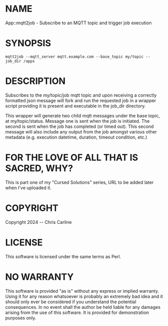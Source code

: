 # NAME

App::mqtt2job - Subscribe to an MQTT topic and trigger job execution

# SYNOPSIS

    mqtt2job --mqtt_server mqtt.example.com --base_topic my/topic --job_dir /apps

# DESCRIPTION

Subscribes to the my/topic/job mqtt topic and upon receiving a 
correctly formatted json message will fork and run the requested 
job in a wrapper script providing it is present and executable in 
the job\_dir directory. 

This wrapper will generate two child mqtt messages under the base 
topic, at my/topic/status. Message one is sent when the job is 
initiated. The second is sent when the job has completed (or timed 
out). This second message will also include any output from the job 
amongst various other metadata (e.g. execution datetime, duration, 
timeout condition, etc.)

# FOR THE LOVE OF ALL THAT IS SACRED, WHY?

This is part one of my "Cursed Solutions" series, URL to be added
later when I've uploaded it.

# COPYRIGHT

Copyright 2024 -- Chris Carline

# LICENSE

This software is licensed under the same terms as Perl.

# NO WARRANTY

This software is provided "as is" without any express or implied
warranty. Using it for any reason whatsoever is probably an 
extremely bad idea and it should only ever be considered if you 
understand the potential consequences. In no event shall the 
author be held liable for any damages arising from the use of 
this software. It is provided for demonstration purposes only.
